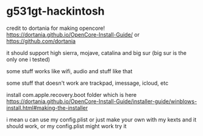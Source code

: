 # g531gt-hackintosh

credit to dortania for making opencore! https://dortania.github.io/OpenCore-Install-Guide/ or https://github.com/dortania

it should support high sierra, mojave, catalina and big sur (big sur is the only one i tested)

some stuff works like wifi, audio and stuff like that

some stuff that doesn't work are trackpad, imessage, icloud, etc

install com.apple.recovery.boot folder which is here https://dortania.github.io/OpenCore-Install-Guide/installer-guide/winblows-install.html#making-the-installer

i mean u can use my config.plist or just make your own with my kexts and it should work, or my config.plist might work try it
